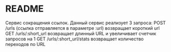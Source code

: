 # README
Cервис сокращения ссылок. Данный сервис реализует 3
запроса:
POST /urls (ссылка отправляется в параметре :url) возвращает короткий url
GET /urls/:short_url возвращает длинный URL и увеличивает счетчик запросов на 1
GET /urls/:short_url/stats возвращает количество переходов по URL

